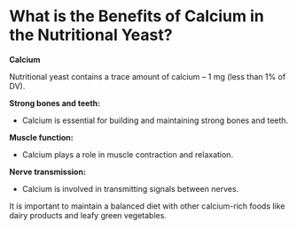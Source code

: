# What is the Benefits of Calcium in the Nutritional Yeast?

**Calcium**  

Nutritional yeast contains a trace amount of calcium – 1 mg (less than 1% of DV).  

**Strong bones and teeth:**  

- Calcium is essential for building and maintaining strong bones and teeth. 

**Muscle function:**  

- Calcium plays a role in muscle contraction and relaxation. 

**Nerve transmission:**  

- Calcium is involved in transmitting signals between nerves. 

It is important to maintain a balanced diet with other calcium-rich foods like dairy products and leafy green vegetables.